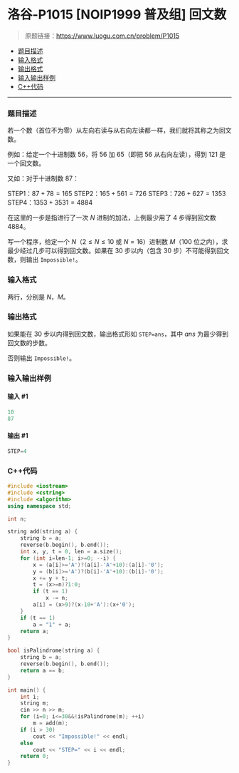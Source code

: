 # 洛谷-P1015 [NOIP1999 普及组] 回文数

> 原题链接：https://www.luogu.com.cn/problem/P1015

- [题目描述](#题目描述)
- [输入格式](#输入格式)
- [输出格式](#输出格式)
- [输入输出样例](#输入输出样例)
- [C++代码](#C++代码)

---

### <a name="题目描述">题目描述</a>

若一个数（首位不为零）从左向右读与从右向左读都一样，我们就将其称之为回文数。

例如：给定一个十进制数 $56$，将 $56$ 加 $65$（即把 $56$ 从右向左读），得到 $121$ 是一个回文数。

又如：对于十进制数 $87$：

STEP1：$87+78=165$
 STEP2：$165+561=726$
 STEP3：$726+627=1353$
 STEP4：$1353+3531=4884$

在这里的一步是指进行了一次 $N$ 进制的加法，上例最少用了 $4$ 步得到回文数 $4884$。

写一个程序，给定一个 $N$（$2 \le N \le 10$ 或 $N=16$）进制数 $M$（$100$ 位之内），求最少经过几步可以得到回文数。如果在 $30$ 步以内（包含 $30$ 步）不可能得到回文数，则输出 `Impossible!`。

### <a name="输入格式">输入格式</a>

两行，分别是 $N$，$M$。

### <a name="输出格式">输出格式</a>

如果能在 $30$ 步以内得到回文数，输出格式形如 `STEP=ans`，其中 $ans$ 为最少得到回文数的步数。

否则输出 `Impossible!`。

### <a name="输入输出样例">输入输出样例</a>

#### 输入 #1

```c++
10
87
```

#### 输出 #1

```c++
STEP=4
```

### <a name="C++代码">C++代码</a>

```c++
#include <iostream>
#include <cstring>
#include <algorithm>
using namespace std;

int n;

string add(string a) {
    string b = a;
    reverse(b.begin(), b.end());
    int x, y, t = 0, len = a.size();
    for (int i=len-1; i>=0; --i) {
        x = (a[i]>='A')?(a[i]-'A'+10):(a[i]-'0');
        y = (b[i]>='A')?(b[i]-'A'+10):(b[i]-'0');
        x += y + t;
        t = (x>=n)?1:0;
        if (t == 1)
            x -= n;
        a[i] = (x>9)?(x-10+'A'):(x+'0');
    }
    if (t == 1)
        a = "1" + a;
    return a;
}

bool isPalindrome(string a) {
    string b = a;
    reverse(b.begin(), b.end());
    return a == b;
}

int main() {
    int i;
    string m;
    cin >> n >> m;
    for (i=0; i<=30&&!isPalindrome(m); ++i)
        m = add(m);
    if (i > 30)
        cout << "Impossible!" << endl;
    else
        cout << "STEP=" << i << endl;
    return 0;
}
```